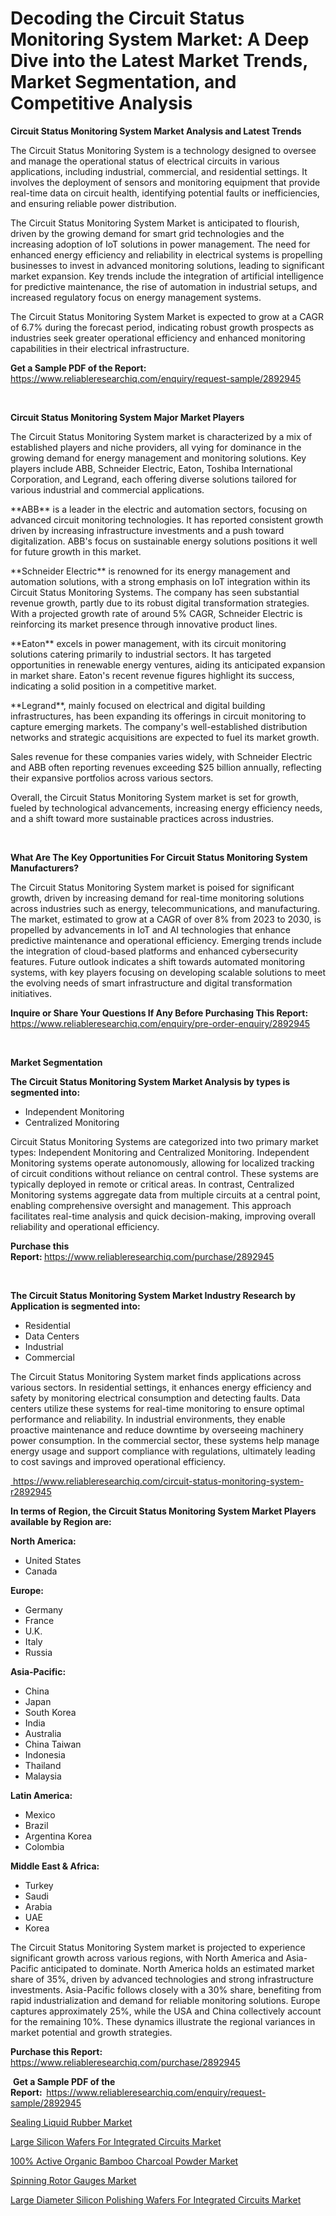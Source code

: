 <p><h1>Decoding the Circuit Status Monitoring System Market: A Deep Dive into the Latest Market Trends, Market Segmentation, and Competitive Analysis</h1></p><p><strong>Circuit Status Monitoring System Market Analysis and Latest Trends</strong></p>
<p><p>The Circuit Status Monitoring System is a technology designed to oversee and manage the operational status of electrical circuits in various applications, including industrial, commercial, and residential settings. It involves the deployment of sensors and monitoring equipment that provide real-time data on circuit health, identifying potential faults or inefficiencies, and ensuring reliable power distribution. </p><p>The Circuit Status Monitoring System Market is anticipated to flourish, driven by the growing demand for smart grid technologies and the increasing adoption of IoT solutions in power management. The need for enhanced energy efficiency and reliability in electrical systems is propelling businesses to invest in advanced monitoring solutions, leading to significant market expansion. Key trends include the integration of artificial intelligence for predictive maintenance, the rise of automation in industrial setups, and increased regulatory focus on energy management systems. </p><p>The Circuit Status Monitoring System Market is expected to grow at a CAGR of 6.7% during the forecast period, indicating robust growth prospects as industries seek greater operational efficiency and enhanced monitoring capabilities in their electrical infrastructure.</p></p>
<p><strong>Get a Sample PDF of the Report:&nbsp;</strong> <a href="https://www.reliableresearchiq.com/enquiry/request-sample/2892945?utm_campaign=103&utm_medium=2&utm_source=Github&utm_content=ia&utm_term=15032025&utm_id=circuit-status-monitoring-system">https://www.reliableresearchiq.com/enquiry/request-sample/2892945</a></p>
<p>&nbsp;</p>
<p><strong>Circuit Status Monitoring System Major Market Players</strong></p>
<p><p>The Circuit Status Monitoring System market is characterized by a mix of established players and niche providers, all vying for dominance in the growing demand for energy management and monitoring solutions. Key players include ABB, Schneider Electric, Eaton, Toshiba International Corporation, and Legrand, each offering diverse solutions tailored for various industrial and commercial applications.</p><p>**ABB** is a leader in the electric and automation sectors, focusing on advanced circuit monitoring technologies. It has reported consistent growth driven by increasing infrastructure investments and a push toward digitalization. ABB's focus on sustainable energy solutions positions it well for future growth in this market.</p><p>**Schneider Electric** is renowned for its energy management and automation solutions, with a strong emphasis on IoT integration within its Circuit Status Monitoring Systems. The company has seen substantial revenue growth, partly due to its robust digital transformation strategies. With a projected growth rate of around 5% CAGR, Schneider Electric is reinforcing its market presence through innovative product lines.</p><p>**Eaton** excels in power management, with its circuit monitoring solutions catering primarily to industrial sectors. It has targeted opportunities in renewable energy ventures, aiding its anticipated expansion in market share. Eaton's recent revenue figures highlight its success, indicating a solid position in a competitive market.</p><p>**Legrand**, mainly focused on electrical and digital building infrastructures, has been expanding its offerings in circuit monitoring to capture emerging markets. The company's well-established distribution networks and strategic acquisitions are expected to fuel its market growth.</p><p>Sales revenue for these companies varies widely, with Schneider Electric and ABB often reporting revenues exceeding $25 billion annually, reflecting their expansive portfolios across various sectors.</p><p>Overall, the Circuit Status Monitoring System market is set for growth, fueled by technological advancements, increasing energy efficiency needs, and a shift toward more sustainable practices across industries.</p></p>
<p>&nbsp;</p>
<p><strong>What Are The Key Opportunities For Circuit Status Monitoring System Manufacturers?</strong></p>
<p><p>The Circuit Status Monitoring System market is poised for significant growth, driven by increasing demand for real-time monitoring solutions across industries such as energy, telecommunications, and manufacturing. The market, estimated to grow at a CAGR of over 8% from 2023 to 2030, is propelled by advancements in IoT and AI technologies that enhance predictive maintenance and operational efficiency. Emerging trends include the integration of cloud-based platforms and enhanced cybersecurity features. Future outlook indicates a shift towards automated monitoring systems, with key players focusing on developing scalable solutions to meet the evolving needs of smart infrastructure and digital transformation initiatives.</p></p>
<p><strong>Inquire or Share Your Questions If Any Before Purchasing This Report:</strong> <a href="https://www.reliableresearchiq.com/enquiry/pre-order-enquiry/2892945?utm_campaign=103&utm_medium=2&utm_source=Github&utm_content=ia&utm_term=15032025&utm_id=circuit-status-monitoring-system">https://www.reliableresearchiq.com/enquiry/pre-order-enquiry/2892945</a></p>
<p>&nbsp;</p>
<p><strong>Market Segmentation</strong></p>
<p><strong>The Circuit Status Monitoring System Market Analysis by types is segmented into:</strong></p>
<p><ul><li>Independent Monitoring</li><li>Centralized Monitoring</li></ul></p>
<p><p>Circuit Status Monitoring Systems are categorized into two primary market types: Independent Monitoring and Centralized Monitoring. Independent Monitoring systems operate autonomously, allowing for localized tracking of circuit conditions without reliance on central control. These systems are typically deployed in remote or critical areas. In contrast, Centralized Monitoring systems aggregate data from multiple circuits at a central point, enabling comprehensive oversight and management. This approach facilitates real-time analysis and quick decision-making, improving overall reliability and operational efficiency.</p></p>
<p><strong>Purchase this Report:&nbsp;</strong><a href="https://www.reliableresearchiq.com/purchase/2892945?utm_campaign=103&utm_medium=2&utm_source=Github&utm_content=ia&utm_term=15032025&utm_id=circuit-status-monitoring-system">https://www.reliableresearchiq.com/purchase/2892945</a></p>
<p>&nbsp;</p>
<p><strong>The Circuit Status Monitoring System Market Industry Research by Application is segmented into:</strong></p>
<p><ul><li>Residential</li><li>Data Centers</li><li>Industrial</li><li>Commercial</li></ul></p>
<p><p>The Circuit Status Monitoring System market finds applications across various sectors. In residential settings, it enhances energy efficiency and safety by monitoring electrical consumption and detecting faults. Data centers utilize these systems for real-time monitoring to ensure optimal performance and reliability. In industrial environments, they enable proactive maintenance and reduce downtime by overseeing machinery power consumption. In the commercial sector, these systems help manage energy usage and support compliance with regulations, ultimately leading to cost savings and improved operational efficiency.</p></p>
<p><a href="https://www.reliableresearchiq.com/circuit-status-monitoring-system-r2892945?utm_campaign=103&utm_medium=2&utm_source=Github&utm_content=ia&utm_term=15032025&utm_id=circuit-status-monitoring-system">&nbsp;https://www.reliableresearchiq.com/circuit-status-monitoring-system-r2892945</a></p>
<p><strong>In terms of Region, the Circuit Status Monitoring System Market Players available by Region are:</strong></p>
<p>
    <p> <strong> North America: </strong>
        <ul>
            <li>United States</li>
            <li>Canada</li>
        </ul>
        </p> 
    <p> <strong> Europe: </strong>
        <ul>
            <li>Germany</li>
            <li>France</li>
            <li>U.K.</li>
            <li>Italy</li>
            <li>Russia</li>
        </ul>
        </p> 
    <p> <strong> Asia-Pacific: </strong>
        <ul>
            <li>China</li>
            <li>Japan</li>
            <li>South Korea</li>
            <li>India</li>
            <li>Australia</li>
            <li>China Taiwan</li>
            <li>Indonesia</li>
            <li>Thailand</li>
            <li>Malaysia</li>
        </ul>
        </p> 
    <p> <strong> Latin America: </strong>
        <ul>
            <li>Mexico</li>
            <li>Brazil</li>
            <li>Argentina Korea</li>
            <li>Colombia</li>
        </ul>
        </p> 
    <p> <strong> Middle East & Africa: </strong>
        <ul>
            <li>Turkey</li>
            <li>Saudi</li>
            <li>Arabia</li>
            <li>UAE</li>
            <li>Korea</li>
        </ul>
    </p>
    </p>
<p><p>The Circuit Status Monitoring System market is projected to experience significant growth across various regions, with North America and Asia-Pacific anticipated to dominate. North America holds an estimated market share of 35%, driven by advanced technologies and strong infrastructure investments. Asia-Pacific follows closely with a 30% share, benefiting from rapid industrialization and demand for reliable monitoring solutions. Europe captures approximately 25%, while the USA and China collectively account for the remaining 10%. These dynamics illustrate the regional variances in market potential and growth strategies.</p></p>
<p><strong>Purchase this Report: </strong><a href="https://www.reliableresearchiq.com/purchase/2892945?utm_campaign=103&utm_medium=2&utm_source=Github&utm_content=ia&utm_term=15032025&utm_id=circuit-status-monitoring-system">https://www.reliableresearchiq.com/purchase/2892945</a></p>
<p>&nbsp;<strong>Get a Sample PDF of the Report:&nbsp;&nbsp;</strong><a href="https://www.reliableresearchiq.com/enquiry/request-sample/2892945?utm_campaign=103&utm_medium=2&utm_source=Github&utm_content=ia&utm_term=15032025&utm_id=circuit-status-monitoring-system">https://www.reliableresearchiq.com/enquiry/request-sample/2892945</a></p>
<p><strong></strong></p>
<p><p><a href="https://github.com/zeyddaddo4/Market-Research-Report-List-1/blob/main/sealing-liquid-rubber-market.md?utm_campaign=103&utm_medium=2&utm_source=Github&utm_content=ia&utm_term=15032025&utm_id=circuit-status-monitoring-system">Sealing Liquid Rubber Market</a></p><p><a href="https://github.com/sakuniniray98/Market-Research-Report-List-1/blob/main/large-silicon-wafers-for-integrated-circuits-market.md?utm_campaign=103&utm_medium=2&utm_source=Github&utm_content=ia&utm_term=15032025&utm_id=circuit-status-monitoring-system">Large Silicon Wafers For Integrated Circuits Market</a></p><p><a href="https://github.com/siriocooch4a/Market-Research-Report-List-1/blob/main/100-active-organic-bamboo-charcoal-powder-market.md?utm_campaign=103&utm_medium=2&utm_source=Github&utm_content=ia&utm_term=15032025&utm_id=circuit-status-monitoring-system">100% Active Organic Bamboo Charcoal Powder Market</a></p><p><a href="https://github.com/yakobotege/Market-Research-Report-List-1/blob/main/spinning-rotor-gauges-market.md?utm_campaign=103&utm_medium=2&utm_source=Github&utm_content=ia&utm_term=15032025&utm_id=circuit-status-monitoring-system">Spinning Rotor Gauges Market</a></p><p><a href="https://github.com/snakewaduddx/Market-Research-Report-List-1/blob/main/large-diameter-silicon-polishing-wafers-for-integrated-circuits-market.md?utm_campaign=103&utm_medium=2&utm_source=Github&utm_content=ia&utm_term=15032025&utm_id=circuit-status-monitoring-system">Large Diameter Silicon Polishing Wafers For Integrated Circuits Market</a></p></p>